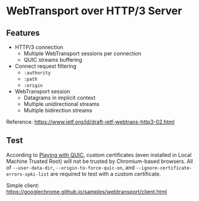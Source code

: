 # WebTransport over HTTP/3 Server

## Features

- HTTP/3 connection
  - Multiple WebTransport sessions per connection
  - QUIC streams buffering
- Connect request filtering
  - `:authority`
  - `:path`
  - `:origin`
- WebTransport session
  - Datagrams in implicit context
  - Multiple unidirectional streams
  - Multiple bidirection streams

Reference: https://www.ietf.org/id/draft-ietf-webtrans-http3-02.html

## Test

According to [Playing with QUIC](https://www.chromium.org/quic/playing-with-quic/), custom certificates (even installed in Local Machine Trusted Root) will not be trusted by Chromium-based browsers. All of `--user-data-dir`, `--origin-to-force-quic-on`, and `--ignore-certificate-errors-spki-list` are required to test with a custom certificate.

Simple client: https://googlechrome.github.io/samples/webtransport/client.html
